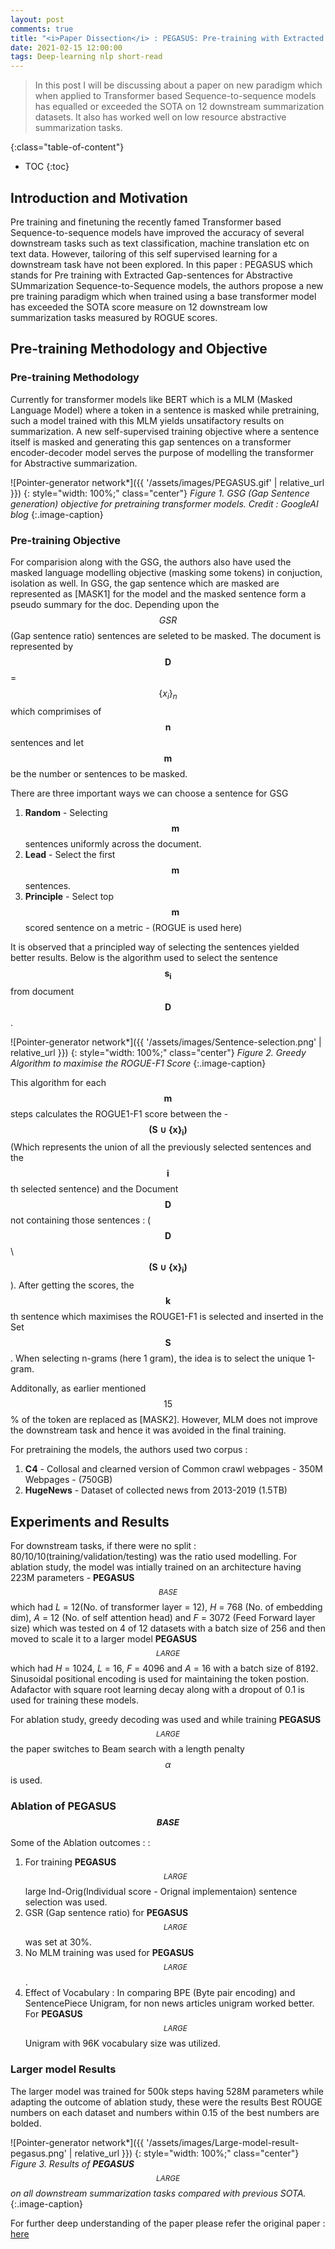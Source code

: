 ```yaml
---
layout: post
comments: true
title: "<i>Paper Dissection</i> : PEGASUS: Pre-training with Extracted Gap-sentences for Abstractive Summarization"
date: 2021-02-15 12:00:00
tags: Deep-learning nlp short-read
---
```


> In this post I will be discussing about a paper on new paradigm which when applied to Transformer based Sequence-to-sequence models has equalled or exceeded the SOTA on 12 downstream summarization datasets. It also has worked well on low resource abstractive summarization tasks.
<!--more-->
{:class="table-of-content"}
* TOC
{:toc}

## Introduction and Motivation
Pre training and finetuning the recently famed Transformer based Sequence-to-sequence models have improved the accuracy of several downstream tasks such as text classification, machine translation etc on text data. However, tailoring of this self supervised learning for a downstream task have not been explored. In this paper : PEGASUS which stands for Pre training with Extracted Gap-sentences for Abstractive SUmmarization Sequence-to-Sequence models, the authors propose a new pre training paradigm which when trained using a base transformer model has exceeded the SOTA score measure on 12 downstream low summarization tasks measured by ROGUE scores.


## Pre-training Methodology and Objective

### Pre-training Methodology
Currently for transformer models like BERT which is a MLM (Masked Language Model) where a token in a sentence is masked while pretraining, such a model trained with this MLM yields unsatifactory results on summarization. A new self-supervised training objective where a sentence itself is masked and generating this gap sentences on a transformer encoder-decoder model serves the purpose of modelling the transformer for Abstractive summarization.

![Pointer-generator network*]({{ '/assets/images/PEGASUS.gif' | relative_url }})
{: style="width: 100%;" class="center"}
*Figure 1. GSG (Gap Sentence generation) objective for pretraining transformer models. Credit : GoogleAI blog*
{:.image-caption}

### Pre-training Objective
For comparision along with the GSG, the authors also have used the masked language modelling objective (masking some tokens) in conjuction, isolation as well. In GSG, the gap sentence which are masked are represented as [MASK1] for the model and the masked sentence form a pseudo summary for the doc. Depending upon the $$GSR$$ (Gap sentence ratio) sentences are seleted to be masked. The document is represented by $$\boldsymbol{D}$$ = $$\{x_i\}_n$$ which comprimises of $$\boldsymbol{n}$$ sentences and let $$\boldsymbol{m}$$ be the number or sentences to be masked.

There are three important ways we can choose a sentence for GSG 

1. **Random** - Selecting $$\boldsymbol{m}$$ sentences uniformly across the document.
2. **Lead** - Select the first $$\boldsymbol{m}$$ sentences.
3. **Principle** - Select top $$\boldsymbol{m}$$ scored sentence on a metric - (ROGUE is used here)

It is observed that a principled way of selecting the sentences yielded better results. Below is the algorithm used to select the sentence $$\boldsymbol{s_i}$$ from document $$\boldsymbol{D}$$. 

![Pointer-generator network*]({{ '/assets/images/Sentence-selection.png' | relative_url }})
{: style="width: 100%;" class="center"}
*Figure 2. Greedy Algorithm to maximise the ROGUE-F1 Score*
{:.image-caption}

This algorithm for each $$\boldsymbol{m}$$ steps calculates the ROGUE1-F1 score between the - $$\boldsymbol{(S \cup \{x\}_i)}$$ (Which represents the union of all the previously selected sentences and the $$\boldsymbol{i}$$th selected sentence)  and the Document $$\boldsymbol{D}$$ not containing those sentences : ($$\boldsymbol{D}$$ \\ $$\boldsymbol{(S \cup \{x\}_i)}$$ ). After getting the scores, the $$\boldsymbol{k}$$th sentence which maximises the ROUGE1-F1 is selected and inserted in the Set $$\boldsymbol{S}$$.  When selecting n-grams (here 1 gram), the idea is to select the unique 1-gram.

Additonally, as earlier mentioned $$15$$% of the token are replaced as [MASK2]. However, MLM does not improve the downstream task and hence it was avoided in the final training.

For pretraining the models, the authors used two corpus :  
1. **C4** - Collosal and clearned version of Common crawl webpages - 350M Webpages - (750GB)
2. **HugeNews** -  Dataset of collected news from 2013-2019 (1.5TB)

## Experiments and Results

For downstream tasks, if there were no split : 80/10/10(training/validation/testing) was the ratio used modelling. For ablation study, the model was intially trained on an architecture having 223M parameters - **PEGASUS**$$_{BASE}$$ which had *L* = 12(No. of transformer layer = 12), *H* = 768 (No. of embedding dim), *A* = 12 (No. of self attention head) and *F* = 3072 (Feed Forward layer size) which was tested on 4 of 12 datasets with a batch size of 256 and then moved to scale it to a larger model **PEGASUS**$$_{LARGE}$$ which had *H* = 1024, *L* = 16, *F* = 4096 and *A* = 16 with a batch size of 8192. Sinusoidal positional encoding is used for maintaining the token postion. Adafactor with square root learning decay along with a dropout of 0.1 is used for training these models.

For ablation study, greedy decoding was used and while training **PEGASUS**$$_{LARGE}$$ the paper switches to Beam search with a length penalty $$\alpha$$ is used.

### Ablation of **PEGASUS**$$_{BASE}$$

Some of the Ablation outcomes : :
1. For training **PEGASUS**$$_{LARGE}$$ large Ind-Orig(Individual score - Orignal implementaion) sentence selection was used.
2. GSR (Gap sentence ratio) for **PEGASUS**$$_{LARGE}$$  was set at 30%.
3. No MLM training was used for **PEGASUS**$$_{LARGE}$$.
4. Effect of Vocabulary : In comparing BPE (Byte pair encoding) and SentencePiece Unigram, for non news articles unigram worked better. For **PEGASUS**$$_{LARGE}$$ Unigram with 96K vocabulary size was utilized.

### Larger model Results

The larger model was trained for  500k steps having 528M parameters while adapting the outcome of ablation study, these were the results 
Best ROUGE numbers on each dataset and numbers within 0.15 of the best numbers are bolded.

![Pointer-generator network*]({{ '/assets/images/Large-model-result-pegasus.png' | relative_url }})
{: style="width: 100%;" class="center"}
*Figure 3. Results of **PEGASUS**$$_{LARGE}$$ on all downstream summarization tasks compared with previous SOTA.*
{:.image-caption}

For further deep understanding of the paper please refer the original paper :  [here](https://arxiv.org/abs/1912.08777)